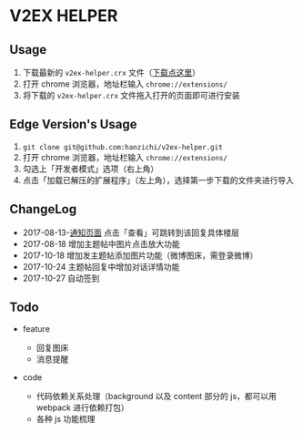 # V2EX HELPER

## Usage

1. 下载最新的 `v2ex-helper.crx` 文件（[下载点这里](https://github.com/hanzichi/v2ex-helper/releases)）
2. 打开 chrome 浏览器，地址栏输入 `chrome://extensions/`
3. 将下载的 `v2ex-helper.crx` 文件拖入打开的页面即可进行安装

## Edge Version's Usage

1. `git clone git@github.com:hanzichi/v2ex-helper.git`
2. 打开 chrome 浏览器，地址栏输入 `chrome://extensions/`
3. 勾选上「开发者模式」选项（右上角）
4. 点击「加载已解压的扩展程序」（左上角），选择第一步下载的文件夹进行导入

## ChangeLog

- 2017-08-13-[通知页面](https:-/w-w.v2ex.com/notifications) 点击「查看」可跳转到该回复具体楼层
- 2017-08-18 增加主题帖中图片点击放大功能
- 2017-10-18 增加发主题帖添加图片功能（微博图床，需登录微博）
- 2017-10-24 主题帖回复中增加对话详情功能
- 2017-10-27 自动签到
## Todo

- feature
  - 回复图床
  - 消息提醒

- code 
  - 代码依赖关系处理（background 以及 content 部分的 js，都可以用 webpack 进行依赖打包）
  - 各种 js 功能梳理 
